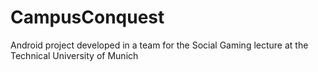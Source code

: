 # CampusConquest
Android project developed in a team for the Social Gaming lecture at the Technical University of Munich
